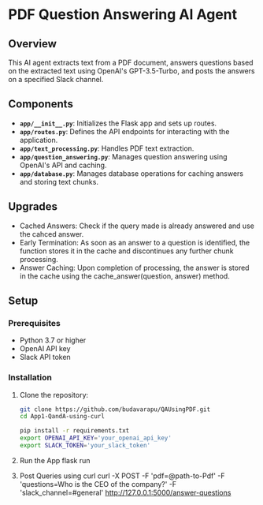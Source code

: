 # PDF Question Answering AI Agent

## Overview
This AI agent extracts text from a PDF document, answers questions based on the extracted text using OpenAI's GPT-3.5-Turbo, and posts the answers on a specified Slack channel.

## Components
- **`app/__init__.py`**: Initializes the Flask app and sets up routes.
- **`app/routes.py`**: Defines the API endpoints for interacting with the application.
- **`app/text_processing.py`**: Handles PDF text extraction.
- **`app/question_answering.py`**: Manages question answering using OpenAI's API and caching.
- **`app/database.py`**: Manages database operations for caching answers and storing text chunks.

## Upgrades
- Cached Answers: Check if the query made is already answered and use the cahced answer. 
- Early Termination: As soon as an answer to a question is identified, the function stores it in the cache and discontinues any further chunk processing. 
- Answer Caching: Upon completion of processing, the answer is stored in the cache using the cache_answer(question, answer) method.

## Setup

### Prerequisites
- Python 3.7 or higher
- OpenAI API key
- Slack API token

### Installation
1. Clone the repository:
   ```bash
   git clone https://github.com/budavarapu/QAUsingPDF.git
   cd App1-QandA-using-curl

   pip install -r requirements.txt
   export OPENAI_API_KEY='your_openai_api_key'
   export SLACK_TOKEN='your_slack_token'
   
2. Run the App
   flask run

3. Post Queries using curl
   curl -X POST   -F 'pdf=@path-to-Pdf' -F 'questions=Who is the CEO of the company?'   -F 'slack_channel=#general'   http://127.0.0.1:5000/answer-questions
   
	


